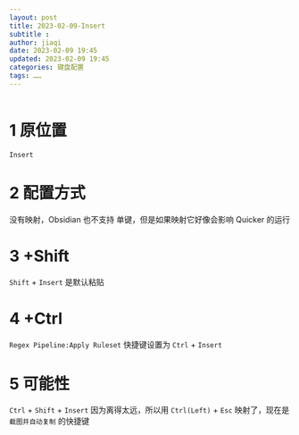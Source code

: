 ```yaml
---
layout: post
title: 2023-02-09-Insert
subtitle :
author: jiaqi
date: 2023-02-09 19:45
updated: 2023-02-09 19:45
categories: 键盘配置
tags: ……
---
```

```toc
```
# 1 原位置

`Insert`

# 2 配置方式

没有映射，Obsidian 也不支持 单键，但是如果映射它好像会影响 Quicker 的运行

# 3 +Shift

`Shift` + `Insert` 是默认粘贴

# 4 +Ctrl

`Regex Pipeline:Apply Ruleset` 快捷键设置为 `Ctrl` + `Insert`

# 5 可能性 

`Ctrl` + `Shift` + `Insert` 因为离得太远，所以用 `Ctrl(Left)` + `Esc` 映射了，现在是 `截图并自动复制` 的快捷键